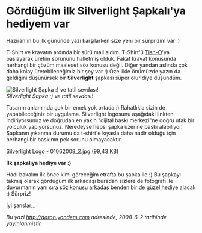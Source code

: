 # Gördüğüm ilk Silverlight Şapkalı'ya hediyem var
Haziran'ın bu ilk gününde yazı karşılarken size yeni bir sürprizim var
:)

T-Shirt ve kravatın ardında bir sürü mail aldım. T-Shirt'ü
[Tish-O](http://daron.yondem.com/tr/post/02fbfef5-7ce2-4870-84b9-3f2c36ef2a6d)'ya
paslayarak üretim sorununu halletmiş olduk. Fakat kravat konusunda
herhangi bir çözüm maalesef söz konusu değil. Diğer yandan aslında çok
daha kolay üretebileceğimiz bir şey var :) Özellikle önümüzde yazın da
geldiğini düşünürsek bir **Silverlight** şapkası süper olur diye
düşündüm.

![Silverlight Şapka :) ve tatil
sevdası!](media/Gordugum_ilk_Silverlight_Sapkali_ya_hediyem_var/01062008_1.jpg)\
*Silverlight Şapka :) ve tatil sevdası!*

Tasarım anlamında çok bir emek yok ortada :) Rahatlıkla sizin de
yapabileceğiniz bir uygulama. Silverlight logosunu aşağıdaki linkten
indiriyorsunuz ve doğrudan en yakın "dijital baskı merkezi"ne doğru ufak
bir yolculuk yapıyorsunuz. Neredeyse hepsi şapka üzerine baskı
alabiliyor. Şapkanın yıkanma durumu da t-shirt'e kıyasla daha nadir
olduğu için herhangi bir baskının pek sorunu olmayacaktır.

[Silverlight Logo - 01062008\_2.jpg (99,43
KB)](media/Gordugum_ilk_Silverlight_Sapkali_ya_hediyem_var/01062008_2.jpg)

**İlk şapkalıya hediye var :)**

Hadi bakalım ilk önce kimi göreceğim etrafta bu şapka ile :) Bu şapkayı
takmış olarak gördüğüm ilk arkadaşı buradan sizlere de fotoğrafı ile
duyurmanın yanı sıra söz konusu arkadaş benden bir de güzel hediye
alacak :) Sürpriz!

İyi şanslar...



*Bu yazi http://daron.yondem.com adresinde, 2008-6-2 tarihinde yayinlanmistir.*
